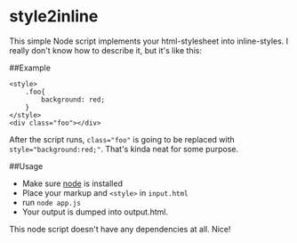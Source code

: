 # style2inline
This simple Node script implements your html-stylesheet into inline-styles. I really don't know how to describe it, but it's like this:

##Example
```
<style>
    .foo{
        background: red;
    }
</style>
<div class="foo"></div>
```

After the script runs, `class="foo"` is going to be replaced with `style="background:red;"`. That's kinda neat for some purpose.

##Usage
- Make sure [node](https://nodejs.org/) is installed
- Place your markup and `<style>` in `input.html`
- run `node app.js`
- Your output is dumped into output.html.

This node script doesn't have any dependencies at all. Nice!
